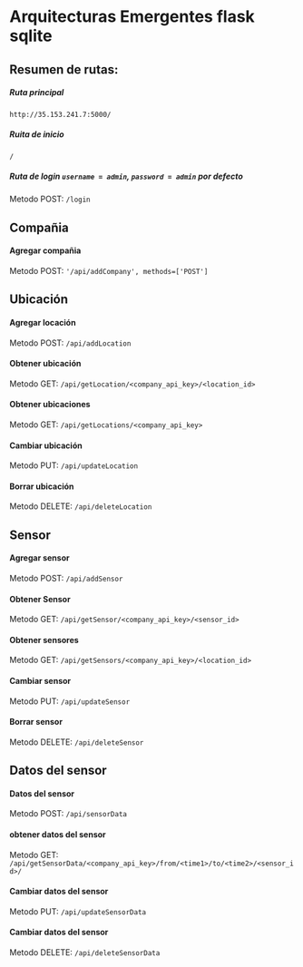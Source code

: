 # Arquitecturas Emergentes flask sqlite

## Resumen de rutas:
##### Ruta principal
`http://35.153.241.7:5000/`

##### Ruita de inicio
`/` 

##### Ruta de login `username = admin`, `password = admin` por defecto
Metodo POST: `/login`      

## Compañia
#### Agregar compañia 
Metodo POST: `'/api/addCompany', methods=['POST']`

## Ubicación
#### Agregar locación
Metodo POST: `/api/addLocation`
#### Obtener ubicación
Metodo GET: `/api/getLocation/<company_api_key>/<location_id>`
#### Obtener ubicaciones
Metodo GET: `/api/getLocations/<company_api_key>`
#### Cambiar ubicación
Metodo PUT: `/api/updateLocation`
#### Borrar ubicación
Metodo DELETE: `/api/deleteLocation`

## Sensor
#### Agregar sensor
Metodo POST: `/api/addSensor`
#### Obtener Sensor
Metodo GET: `/api/getSensor/<company_api_key>/<sensor_id>`
#### Obtener sensores
Metodo GET: `/api/getSensors/<company_api_key>/<location_id>`
#### Cambiar sensor 
Metodo PUT: `/api/updateSensor`
#### Borrar sensor 
Metodo DELETE: `/api/deleteSensor`


## Datos del sensor
#### Datos del sensor
Metodo POST: `/api/sensorData`
#### obtener datos del sensor
Metodo GET: `/api/getSensorData/<company_api_key>/from/<time1>/to/<time2>/<sensor_id>/`
#### Cambiar datos del sensor
Metodo PUT: `/api/updateSensorData`
#### Cambiar datos del sensor
Metodo DELETE: `/api/deleteSensorData`




